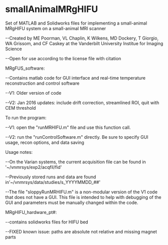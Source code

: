 smallAnimalMRgHIFU
==================
Set of MATLAB and Solidworks files for implementing a small-animal MRgHIFU system on a small-animal MRI scanner

--Created by ME Poorman, VL Chaplin, K Wilkens, MD Dockery, T Giorgio, WA Grissom, and CF Caskey at the Vanderbilt University Institue for Imaging Science

--Open for use according to the license file with citation

MRgFUS_software:
 
--Contains matlab code for GUI interface and real-time temperature reconstruction and control software

--V1: Older version of code

--V2: Jan 2016 updates: include drift correction, streamlined ROI, quit with CEM threshold

To run the program:

--V1: open the "runMRHIFU.m" file and use this function call.

--V2: run the "runControlSoftware.m" directly. Be sure to specify GUI usage, recon options, and data saving

Usage notes:

--On the Varian systems, the current acquisition file can be found in '~/vnmrsys/exp2/acqfil/fid'

--Previously stored runs and data are found in'~/vnmrsys/data/studies/s_YYYYMMDD_##'

--The file "sloppyRunMRHIFU.m" is a non-modular version of the V1 code that does not have a GUI.  This file is intended to help with debugging of the GUI and parameters must be manually changed within the code.

MRgHIFU_hardware_pt#: 

--contains solidworks files for HIFU bed

--FIXED known issue: paths are absolute not relative and missing magnet parts
